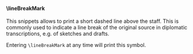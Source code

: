 #### \lineBreakMark

This snippets allows to print a short dashed line above the staff.
This is commonly used to indicate a line break of the original source in
diplomatic transcriptions, e.g. of sketches and drafts.

Entering `\lineBreakMark` at any time will print this symbol.